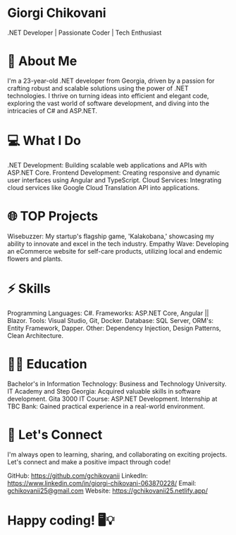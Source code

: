 # Giorgi Chikovani 
.NET Developer | Passionate Coder | Tech Enthusiast

# 🚀 About Me
I'm a 23-year-old .NET developer from Georgia, driven by a passion for crafting robust and scalable solutions using the power of .NET technologies. I thrive on turning ideas into efficient and elegant code, exploring the vast world of software development, and diving into the intricacies of C# and ASP.NET.

# 💻 What I Do

.NET Development: Building scalable web applications and APIs with ASP.NET Core.
Frontend Development: Creating responsive and dynamic user interfaces using Angular and TypeScript.
Cloud Services: Integrating cloud services like Google Cloud Translation API into applications.

# 🌐 TOP Projects
Wisebuzzer: My startup's flagship game, 'Kalakobana,' showcasing my ability to innovate and excel in the tech industry.
Empathy Wave: Developing an eCommerce website for self-care products, utilizing local and endemic flowers and plants.

# ⚡️ Skills
Programming Languages: C#.
Frameworks: ASP.NET Core, Angular || Blazor.
Tools: Visual Studio, Git, Docker.
Database: SQL Server, ORM's: Entity Framework, Dapper.
Other: Dependency Injection, Design Patterns, Clean Architecture.

# 👨‍🎓 Education

Bachelor's in Information Technology: Business and Technology University.
IT Academy and Step Georgia: Acquired valuable skills in software development.
Gita 3000 IT Course: ASP.NET Development.
Internship at TBC Bank: Gained practical experience in a real-world environment.


# 🤝 Let's Connect
I'm always open to learning, sharing, and collaborating on exciting projects. Let's connect and make a positive impact through code!

GitHub: https://github.com/gchikovanii
LinkedIn: https://www.linkedin.com/in/giorgi-chikovani-063870228/
Email: gchikovanii25@gmail.com
Website: https://gchikovanii25.netlify.app/

# Happy coding! 🖥️💡
